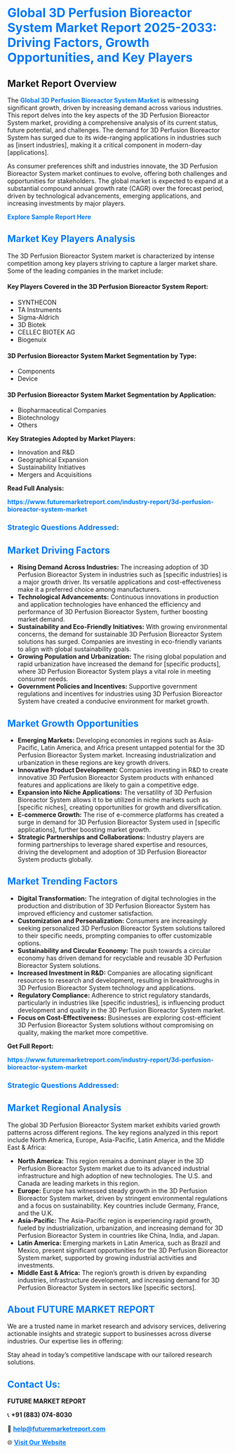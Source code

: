 <h1 style="color: #007BFF;">Global 3D Perfusion Bioreactor System Market Report 2025-2033: Driving Factors, Growth Opportunities, and Key Players</h1>

<section id="overview">
<h2>Market Report Overview</h2>
<p>The <a href="https://www.futuremarketreport.com/industry-report/3d-perfusion-bioreactor-system-market" style="color: #007BFF; text-decoration: none;"><strong>Global 3D Perfusion Bioreactor System Market</strong></a> is witnessing significant growth, driven by increasing demand across various industries. This report delves into the key aspects of the 3D Perfusion Bioreactor System market, providing a comprehensive analysis of its current status, future potential, and challenges. The demand for 3D Perfusion Bioreactor System has surged due to its wide-ranging applications in industries such as [insert industries], making it a critical component in modern-day [applications].</p>
<p>As consumer preferences shift and industries innovate, the 3D Perfusion Bioreactor System market continues to evolve, offering both challenges and opportunities for stakeholders. The global market is expected to expand at a substantial compound annual growth rate (CAGR) over the forecast period, driven by technological advancements, emerging applications, and increasing investments by major players.</p>
</section>

<section id="overview">
<p><a href="https://www.futuremarketreport.com/request-sample/reportId=78582" style="color: #007BFF; text-decoration: none;"><strong>Explore Sample Report Here</strong></a></p>
</section>

<section id="key-players">
<h2 style="color: #007BFF;">Market Key Players Analysis</h2>
<p>The 3D Perfusion Bioreactor System market is characterized by intense competition among key players striving to capture a larger market share. Some of the leading companies in the market include:</p>
<h4>Key Players Covered in the 3D Perfusion Bioreactor System Report:</h4>
<ul><li>SYNTHECON</li><li>TA Instruments</li><li>Sigma-Aldrich</li><li>3D Biotek</li><li>CELLEC BIOTEK AG</li><li>Biogenuix</li></ul>
<h4>3D Perfusion Bioreactor System Market Segmentation by Type:</h4>
<ul><li>Components</li><li>Device</li></ul>

<h4>3D Perfusion Bioreactor System Market Segmentation by Application:</h4>
<ul><li>Biopharmaceutical Companies</li><li>Biotechnology</li><li>Others</li></ul>
<p><strong>Key Strategies Adopted by Market Players:</strong></p>
<ul>
<li>Innovation and R&D</li>
<li>Geographical Expansion</li>
<li>Sustainability Initiatives</li>
<li>Mergers and Acquisitions</li>
</ul>
</section>

<section>
<p><strong>Read Full Analysis: </strong></p><a href="https://www.futuremarketreport.com/industry-report/3d-perfusion-bioreactor-system-market" style="color: #007BFF; text-decoration: none;"><strong>https://www.futuremarketreport.com/industry-report/3d-perfusion-bioreactor-system-market</strong></a>
<h3 style="color: #007BFF;">Strategic Questions Addressed:</h3>
</section>

<section id="driving-factors">
<h2 style="color: #007BFF;">Market Driving Factors</h2>
<ul>
<li><strong>Rising Demand Across Industries:</strong> The increasing adoption of 3D Perfusion Bioreactor System in industries such as [specific industries] is a major growth driver. Its versatile applications and cost-effectiveness make it a preferred choice among manufacturers.</li>
<li><strong>Technological Advancements:</strong> Continuous innovations in production and application technologies have enhanced the efficiency and performance of 3D Perfusion Bioreactor System, further boosting market demand.</li>
<li><strong>Sustainability and Eco-Friendly Initiatives:</strong> With growing environmental concerns, the demand for sustainable 3D Perfusion Bioreactor System solutions has surged. Companies are investing in eco-friendly variants to align with global sustainability goals.</li>
<li><strong>Growing Population and Urbanization:</strong> The rising global population and rapid urbanization have increased the demand for [specific products], where 3D Perfusion Bioreactor System plays a vital role in meeting consumer needs.</li>
<li><strong>Government Policies and Incentives:</strong> Supportive government regulations and incentives for industries using 3D Perfusion Bioreactor System have created a conducive environment for market growth.</li>
</ul>
</section>

<section id="growth-opportunities">
<h2 style="color: #007BFF;">Market Growth Opportunities</h2>
<ul>
<li><strong>Emerging Markets:</strong> Developing economies in regions such as Asia-Pacific, Latin America, and Africa present untapped potential for the 3D Perfusion Bioreactor System market. Increasing industrialization and urbanization in these regions are key growth drivers.</li>
<li><strong>Innovative Product Development:</strong> Companies investing in R&D to create innovative 3D Perfusion Bioreactor System products with enhanced features and applications are likely to gain a competitive edge.</li>
<li><strong>Expansion into Niche Applications:</strong> The versatility of 3D Perfusion Bioreactor System allows it to be utilized in niche markets such as [specific niches], creating opportunities for growth and diversification.</li>
<li><strong>E-commerce Growth:</strong> The rise of e-commerce platforms has created a surge in demand for 3D Perfusion Bioreactor System used in [specific applications], further boosting market growth.</li>
<li><strong>Strategic Partnerships and Collaborations:</strong> Industry players are forming partnerships to leverage shared expertise and resources, driving the development and adoption of 3D Perfusion Bioreactor System products globally.</li>
</ul>
</section>

<section id="trending-factors">
<h2 style="color: #007BFF;">Market Trending Factors</h2>
<ul>
<li><strong>Digital Transformation:</strong> The integration of digital technologies in the production and distribution of 3D Perfusion Bioreactor System has improved efficiency and customer satisfaction.</li>
<li><strong>Customization and Personalization:</strong> Consumers are increasingly seeking personalized 3D Perfusion Bioreactor System solutions tailored to their specific needs, prompting companies to offer customizable options.</li>
<li><strong>Sustainability and Circular Economy:</strong> The push towards a circular economy has driven demand for recyclable and reusable 3D Perfusion Bioreactor System solutions.</li>
<li><strong>Increased Investment in R&D:</strong> Companies are allocating significant resources to research and development, resulting in breakthroughs in 3D Perfusion Bioreactor System technology and applications.</li>
<li><strong>Regulatory Compliance:</strong> Adherence to strict regulatory standards, particularly in industries like [specific industries], is influencing product development and quality in the 3D Perfusion Bioreactor System market.</li>
<li><strong>Focus on Cost-Effectiveness:</strong> Businesses are exploring cost-efficient 3D Perfusion Bioreactor System solutions without compromising on quality, making the market more competitive.</li>
</ul>
</section>

<section>
<p><strong>Get Full Report: </strong></p><a href="https://www.futuremarketreport.com/industry-report/3d-perfusion-bioreactor-system-market" style="color: #007BFF; text-decoration: none;"><strong>https://www.futuremarketreport.com/industry-report/3d-perfusion-bioreactor-system-market</strong></a>
<h3 style="color: #007BFF;">Strategic Questions Addressed:</h3>
</section>


<section id="regional-analysis">
<h2 style="color: #007BFF;">Market Regional Analysis</h2>
<p>The global 3D Perfusion Bioreactor System market exhibits varied growth patterns across different regions. The key regions analyzed in this report include North America, Europe, Asia-Pacific, Latin America, and the Middle East & Africa:</p>
<ul>
<li><strong>North America:</strong> This region remains a dominant player in the 3D Perfusion Bioreactor System market due to its advanced industrial infrastructure and high adoption of new technologies. The U.S. and Canada are leading markets in this region.</li>
<li><strong>Europe:</strong> Europe has witnessed steady growth in the 3D Perfusion Bioreactor System market, driven by stringent environmental regulations and a focus on sustainability. Key countries include Germany, France, and the U.K.</li>
<li><strong>Asia-Pacific:</strong> The Asia-Pacific region is experiencing rapid growth, fueled by industrialization, urbanization, and increasing demand for 3D Perfusion Bioreactor System in countries like China, India, and Japan.</li>
<li><strong>Latin America:</strong> Emerging markets in Latin America, such as Brazil and Mexico, present significant opportunities for the 3D Perfusion Bioreactor System market, supported by growing industrial activities and investments.</li>
<li><strong>Middle East & Africa:</strong> The region’s growth is driven by expanding industries, infrastructure development, and increasing demand for 3D Perfusion Bioreactor System in sectors like [specific sectors].</li>
</ul>
</section>

<footer>
<h2 style="color: #007BFF;">About FUTURE MARKET REPORT</h2>
<p>We are a trusted name in market research and advisory services, delivering actionable insights and strategic support to businesses across diverse industries. Our expertise lies in offering:</p>

<p>Stay ahead in today’s competitive landscape with our tailored research solutions.</p>

<h2 style="color: #007BFF;">Contact Us:</h2>
<p><strong>FUTURE MARKET REPORT</strong></p>
<p>📞 <strong>+91 (883) 074-8030</strong></p>
<p>📧 <strong><a href="mailto:help@futuremarketreport.com" style="color: #007BFF;">help@futuremarketreport.com</a></strong></p>
<p>🌐 <strong><a href="https://www.futuremarketreport.com/" style="color: #007BFF;">Visit Our Website</a></strong></p>
</footer>